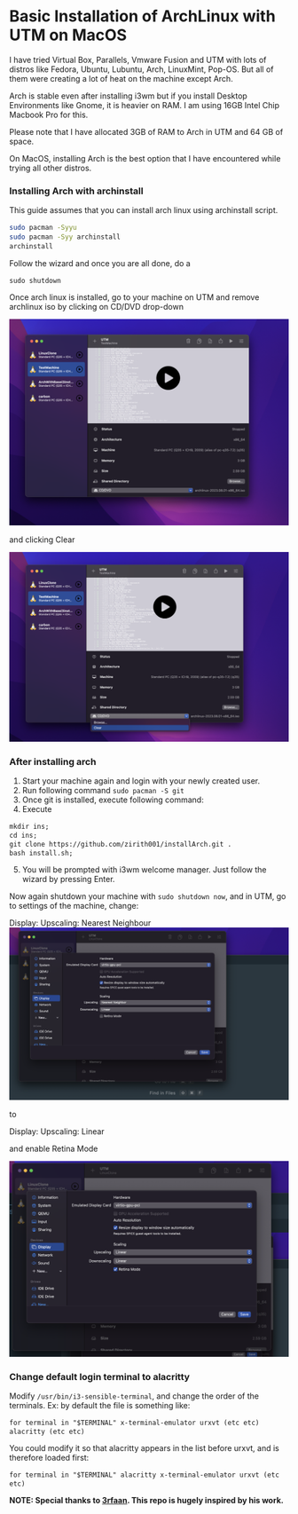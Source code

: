 # Basic Installation of ArchLinux with UTM on MacOS

I have tried Virtual Box, Parallels, Vmware Fusion and UTM with lots of distros like Fedora, Ubuntu, Lubuntu, Arch, LinuxMint, Pop-OS. But all of them were creating a lot of heat on the machine except Arch.

Arch is stable even after installing i3wm but if you install Desktop Environments like Gnome, it is heavier on RAM.
I am using 16GB Intel Chip Macbook Pro for this.

Please note that I have allocated 3GB of RAM to Arch in UTM and 64 GB of space.

On MacOS, installing Arch is the best option that I have encountered while trying all other distros.

### Installing Arch with archinstall

This guide assumes that you can install arch linux using archinstall script. 
```bash
sudo pacman -Syyu
sudo pacman -Syy archinstall
archinstall
```
Follow the wizard and once you are all done, do a 
```
sudo shutdown
```

Once arch linux is installed, go to your machine on UTM and remove archlinux iso by clicking on CD/DVD drop-down 

![select CD/DVD dropdown](Remove1.png)

and clicking Clear

![click Clear](Remove2.png)

### After installing arch

1. Start your machine again and login with your newly created user. 
2. Run following command `sudo pacman -S git`
3. Once git is installed, execute following command:
4. Execute 
```
mkdir ins;
cd ins;
git clone https://github.com/zirith001/installArch.git .
bash install.sh;
```
5. You will be prompted with i3wm welcome manager. Just follow the wizard by pressing Enter.


Now again shutdown your machine with `sudo shutdown now`, and in UTM, go to settings of the machine, change:

Display: Upscaling: Nearest Neighbour
![Prev](Screenshot1.png)

to

Display: Upscaling: Linear

and enable Retina Mode

![New](Screenshot2.png)


### Change default login terminal to alacritty

Modify `/usr/bin/i3-sensible-terminal`, and change the order of the terminals. 
Ex: by default the file is something like:

```
for terminal in "$TERMINAL" x-terminal-emulator urxvt (etc etc) alacritty (etc etc)
```

You could modify it so that alacritty appears in the list before urxvt, and is therefore loaded first:

```
for terminal in "$TERMINAL" alacritty x-terminal-emulator urxvt (etc etc)
```

**NOTE: Special thanks to [3rfaan](https://github.com/3rfaan). This repo is hugely inspired by his work.**